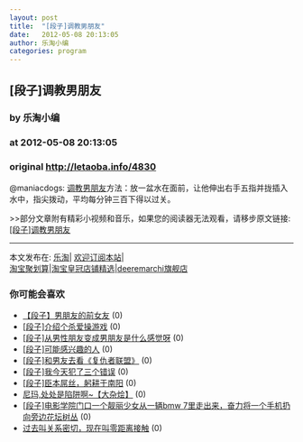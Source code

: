 ```yaml
---
layout: post
title:  "[段子]调教男朋友"
date:   2012-05-08 20:13:05
author: 乐淘小编
categories: program
---
```


## [段子]调教男朋友
### by 乐淘小编
### at 2012-05-08 20:13:05
### original <http://letaoba.info/4830>

<p>@maniacdogs: <a href="http://letaoba.info/tag/%e8%b0%83%e6%95%99" title="查看 调教 中的全部文章">调教</a><a href="http://letaoba.info/tag/%e7%94%b7%e6%9c%8b%e5%8f%8b" title="查看 男朋友 中的全部文章">男朋友</a>方法：放一盆水在面前，让他伸出右手五指并拢插入水中，指尖拨动，平均每分钟三百下得以过关。</p>
<p>&gt;&gt;部分文章附有精彩小视频和音乐，如果您的阅读器无法观看，请移步原文链接:<a href="http://letaoba.info/4830">[段子]调教男朋友</a>
<hr>
本文发布在: <a href="http://letaoba.info">乐淘</a>| <a href="http://letaoba.info/feed">欢迎订阅本站</a>|
<br>
<a href="http://www.taobao.com/go/chn/tbk_channel/jkwt.php?pid=mm_14340546_2405588_9605426&amp;eventid=102405" rel="external nofollow">淘宝聚划算</a>|<a href="http://www.taobao.com/go/chn/tbk_channel/huangguan.php?pid=mm_14340546_2434133_9338368&amp;eventid=101858" rel="external nofollow">淘宝皇冠店铺精选</a>|<a href="http://s.click.taobao.com/t_8?e=7HZ5x%2BOzdsYUBq8G4nHLsBOiWn0%3D&amp;p=mm_14340546_0_0" rel="external nofollow">deeremarchi旗舰店</a></p>
<h3>你可能会喜欢</h3><ul><li><a href="http://letaoba.info/4704" title="【段子】男朋友的前女友 (2012 年 5 月 4 日)">【段子】男朋友的前女友</a> (0)</li><li><a href="http://letaoba.info/4600" title="[段子]介绍个杀爱操游戏 (2012 年 5 月 2 日)">[段子]介绍个杀爱操游戏</a> (0)</li><li><a href="http://letaoba.info/4082" title="[段子]从男性朋友变成男朋友是什么感觉呀 (2012 年 4 月 15 日)">[段子]从男性朋友变成男朋友是什么感觉呀</a> (0)</li><li><a href="http://letaoba.info/4833" title="[段子]可能感兴趣的人 (2012 年 5 月 9 日)">[段子]可能感兴趣的人</a> (0)</li><li><a href="http://letaoba.info/4826" title="[段子]和男友去看《复仇者联盟》 (2012 年 5 月 8 日)">[段子]和男友去看《复仇者联盟》</a> (0)</li><li><a href="http://letaoba.info/4829" title="[段子]我今天犯了三个错误 (2012 年 5 月 8 日)">[段子]我今天犯了三个错误</a> (0)</li><li><a href="http://letaoba.info/4825" title="[段子]臣本屌丝，躬耕于南阳 (2012 年 5 月 7 日)">[段子]臣本屌丝，躬耕于南阳</a> (0)</li><li><a href="http://letaoba.info/4820" title="尼玛,处处是陷阱啊~【大杂烩】 (2012 年 5 月 7 日)">尼玛,处处是陷阱啊~【大杂烩】</a> (0)</li><li><a href="http://letaoba.info/4815" title="[段子]电影学院门口一个靓丽少女从一辆bmw 7里走出来，奋力将一个手机扔向旁边花坛树丛 (2012 年 5 月 7 日)">[段子]电影学院门口一个靓丽少女从一辆bmw 7里走出来，奋力将一个手机扔向旁边花坛树丛</a> (0)</li><li><a href="http://letaoba.info/4798" title="过去叫关系密切，现在叫零距离接触 (2012 年 5 月 7 日)">过去叫关系密切，现在叫零距离接触</a> (0)</li></ul><img src="http://feeds.feedburner.com/~r/blogspot/CRBRG/~4/OcmPX2OqgyE" height="1" width="1">